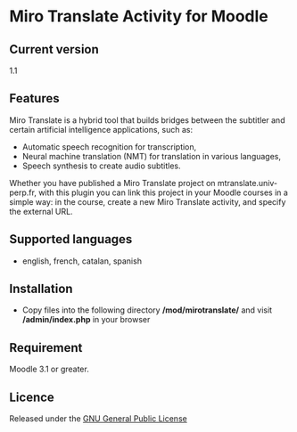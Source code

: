 # Miro Translate Activity for Moodle #

## Current version ##

1.1

## Features ##

Miro Translate is a hybrid tool that builds bridges between the subtitler and certain artificial intelligence applications, such as:

- Automatic speech recognition for transcription,
- Neural machine translation (NMT) for translation in various languages,
- Speech synthesis to create audio subtitles.

Whether you have published a Miro Translate project on mtranslate.univ-perp.fr, with this plugin you can link this project in your Moodle courses in a simple way: in the course, create a new Miro Translate activity, and specify the external URL.

## Supported languages ##
- english, french, catalan, spanish

## Installation ##

- Copy files into the following directory **/mod/mirotranslate/** and visit **/admin/index.php** in your browser

## Requirement ##

Moodle 3.1 or greater.

## Licence ##

Released under the [GNU General Public License](https://opensource.org/licenses/GPL-3.0)